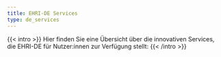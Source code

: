 ```yaml
---
title: EHRI-DE Services
type: de_services
---
```


{{< intro >}}
Hier finden Sie eine Übersicht über die innovativen Services, die EHRI-DE für Nutzer:innen zur Verfügung stellt:
{{< /intro >}}
